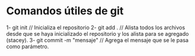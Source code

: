 # Comandos útiles de git

1- git init // Inicializa el repositorio
2- git add . // Alista todos los archivos desde que se haya inicializado el repositorio y los alista para se agregado (stacey).
3- git commit -m "mensaje" // Agrega el mensaje que se le pasa como parámetro.
